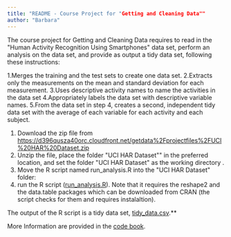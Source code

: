 ```yaml
---
title: "README - Course Project for "Getting and Cleaning Data""
author: "Barbara"
---
```


The course project for Getting and Cleaning Data requires to read in the "Human Activity Recognition Using Smartphones" data set, perform an analysis on the data set, and provide as output a tidy data set, following these instructions:

1.Merges the training and the test sets to create one data set.
2.Extracts only the measurements on the mean and standard deviation for each measurement. 
3.Uses descriptive activity names to name the activities in the data set
4.Appropriately labels the data set with descriptive variable names. 
5.From the data set in step 4, creates a second, independent tidy data set with the average of each variable for each activity and each subject.

1. Download the zip file from https://d396qusza40orc.cloudfront.net/getdata%2Fprojectfiles%2FUCI%20HAR%20Dataset.zip
2. Unzip the file, place the folder "UCI HAR Dataset"" in the preferred location, and set the folder "UCI HAR Dataset" as the working directory .
3. Move the R script named run_analysis.R into the "UCI HAR Dataset" folder:
4. run the R script ([run_analysis.R](run_analysis.R)).
Note that it requires the reshape2 and the data.table packages which can be downloaded from CRAN (the script checks for them and requires instalaltion).

The output of the R script is a tidy data set, [tidy_data.csv](tidy_data.csv).**

More Information are provided in the [code book](CodeBook.md).

